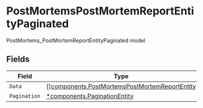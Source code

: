 # PostMortemsPostMortemReportEntityPaginated

PostMortems_PostMortemReportEntityPaginated model


## Fields

| Field                                                                                                          | Type                                                                                                           | Required                                                                                                       | Description                                                                                                    |
| -------------------------------------------------------------------------------------------------------------- | -------------------------------------------------------------------------------------------------------------- | -------------------------------------------------------------------------------------------------------------- | -------------------------------------------------------------------------------------------------------------- |
| `Data`                                                                                                         | [][components.PostMortemsPostMortemReportEntity](../../models/components/postmortemspostmortemreportentity.md) | :heavy_minus_sign:                                                                                             | N/A                                                                                                            |
| `Pagination`                                                                                                   | [*components.PaginationEntity](../../models/components/paginationentity.md)                                    | :heavy_minus_sign:                                                                                             | N/A                                                                                                            |